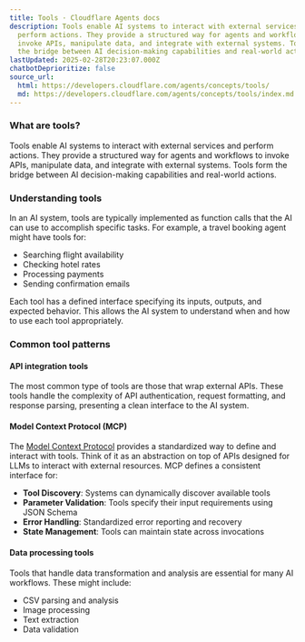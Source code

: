 ```yaml
---
title: Tools · Cloudflare Agents docs
description: Tools enable AI systems to interact with external services and
  perform actions. They provide a structured way for agents and workflows to
  invoke APIs, manipulate data, and integrate with external systems. Tools form
  the bridge between AI decision-making capabilities and real-world actions.
lastUpdated: 2025-02-28T20:23:07.000Z
chatbotDeprioritize: false
source_url:
  html: https://developers.cloudflare.com/agents/concepts/tools/
  md: https://developers.cloudflare.com/agents/concepts/tools/index.md
---
```


### What are tools?

Tools enable AI systems to interact with external services and perform actions. They provide a structured way for agents and workflows to invoke APIs, manipulate data, and integrate with external systems. Tools form the bridge between AI decision-making capabilities and real-world actions.

### Understanding tools

In an AI system, tools are typically implemented as function calls that the AI can use to accomplish specific tasks. For example, a travel booking agent might have tools for:

* Searching flight availability
* Checking hotel rates
* Processing payments
* Sending confirmation emails

Each tool has a defined interface specifying its inputs, outputs, and expected behavior. This allows the AI system to understand when and how to use each tool appropriately.

### Common tool patterns

#### API integration tools

The most common type of tools are those that wrap external APIs. These tools handle the complexity of API authentication, request formatting, and response parsing, presenting a clean interface to the AI system.

#### Model Context Protocol (MCP)

The [Model Context Protocol](https://modelcontextprotocol.io/introduction) provides a standardized way to define and interact with tools. Think of it as an abstraction on top of APIs designed for LLMs to interact with external resources. MCP defines a consistent interface for:

* **Tool Discovery**: Systems can dynamically discover available tools
* **Parameter Validation**: Tools specify their input requirements using JSON Schema
* **Error Handling**: Standardized error reporting and recovery
* **State Management**: Tools can maintain state across invocations

#### Data processing tools

Tools that handle data transformation and analysis are essential for many AI workflows. These might include:

* CSV parsing and analysis
* Image processing
* Text extraction
* Data validation
